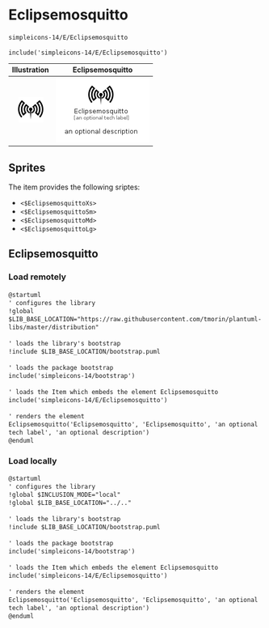 # Eclipsemosquitto


```text
simpleicons-14/E/Eclipsemosquitto
```

```text
include('simpleicons-14/E/Eclipsemosquitto')
```



| Illustration | Eclipsemosquitto |
| :---: | :---: |
| ![illustration for Illustration](../../simpleicons-14/E/Eclipsemosquitto.png) | ![illustration for Eclipsemosquitto](../../simpleicons-14/E/Eclipsemosquitto.Local.png) |



## Sprites
The item provides the following sriptes:

- `<$EclipsemosquittoXs>`
- `<$EclipsemosquittoSm>`
- `<$EclipsemosquittoMd>`
- `<$EclipsemosquittoLg>`





## Eclipsemosquitto

### Load remotely
```plantuml
@startuml
' configures the library
!global $LIB_BASE_LOCATION="https://raw.githubusercontent.com/tmorin/plantuml-libs/master/distribution"

' loads the library's bootstrap
!include $LIB_BASE_LOCATION/bootstrap.puml

' loads the package bootstrap
include('simpleicons-14/bootstrap')

' loads the Item which embeds the element Eclipsemosquitto
include('simpleicons-14/E/Eclipsemosquitto')

' renders the element
Eclipsemosquitto('Eclipsemosquitto', 'Eclipsemosquitto', 'an optional tech label', 'an optional description')
@enduml
```

### Load locally
```plantuml
@startuml
' configures the library
!global $INCLUSION_MODE="local"
!global $LIB_BASE_LOCATION="../.."

' loads the library's bootstrap
!include $LIB_BASE_LOCATION/bootstrap.puml

' loads the package bootstrap
include('simpleicons-14/bootstrap')

' loads the Item which embeds the element Eclipsemosquitto
include('simpleicons-14/E/Eclipsemosquitto')

' renders the element
Eclipsemosquitto('Eclipsemosquitto', 'Eclipsemosquitto', 'an optional tech label', 'an optional description')
@enduml
```

